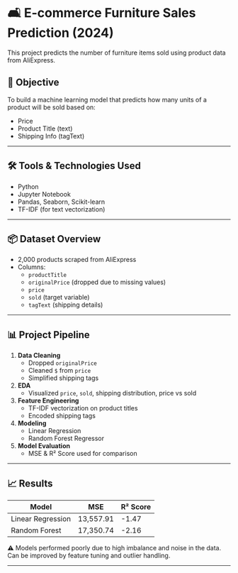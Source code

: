 # 🛋️ E-commerce Furniture Sales Prediction (2024)

This project predicts the number of furniture items sold using product data from AliExpress.

## 📌 Objective
To build a machine learning model that predicts how many units of a product will be sold based on:
- Price
- Product Title (text)
- Shipping Info (tagText)

---

## 🛠️ Tools & Technologies Used
- Python
- Jupyter Notebook
- Pandas, Seaborn, Scikit-learn
- TF-IDF (for text vectorization)

---

## 📦 Dataset Overview
- 2,000 products scraped from AliExpress
- Columns:
  - `productTitle`
  - `originalPrice` (dropped due to missing values)
  - `price`
  - `sold` (target variable)
  - `tagText` (shipping details)

---

## 📊 Project Pipeline

1. **Data Cleaning**
   - Dropped `originalPrice`
   - Cleaned `$` from `price`
   - Simplified shipping tags
2. **EDA**
   - Visualized `price`, `sold`, shipping distribution, price vs sold
3. **Feature Engineering**
   - TF-IDF vectorization on product titles
   - Encoded shipping tags
4. **Modeling**
   - Linear Regression
   - Random Forest Regressor
5. **Model Evaluation**
   - MSE & R² Score used for comparison

---

## 📈 Results

| Model               | MSE           | R² Score          |
|--------------------|---------------|-------------------|
| Linear Regression  | 13,557.91     | -1.47             |
| Random Forest      | 17,350.74     | -2.16             |

⚠️ Models performed poorly due to high imbalance and noise in the data. Can be improved by feature tuning and outlier handling.

---





